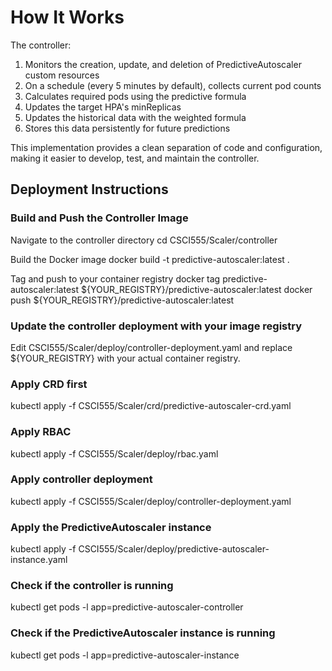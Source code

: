 # How It Works

The controller:
1. Monitors the creation, update, and deletion of PredictiveAutoscaler custom resources
2. On a schedule (every 5 minutes by default), collects current pod counts
3. Calculates required pods using the predictive formula
4. Updates the target HPA's minReplicas
5. Updates the historical data with the weighted formula
6. Stores this data persistently for future predictions

This implementation provides a clean separation of code and configuration, making it easier to develop, test, and maintain the controller.

## Deployment Instructions

### Build and Push the Controller Image

Navigate to the controller directory
cd CSCI555/Scaler/controller

Build the Docker image
docker build -t predictive-autoscaler:latest .

Tag and push to your container registry
docker tag predictive-autoscaler:latest ${YOUR_REGISTRY}/predictive-autoscaler:latest
docker push ${YOUR_REGISTRY}/predictive-autoscaler:latest

### Update the controller deployment with your image registry
Edit CSCI555/Scaler/deploy/controller-deployment.yaml and replace ${YOUR_REGISTRY} with your actual container registry.

### Apply CRD first
kubectl apply -f CSCI555/Scaler/crd/predictive-autoscaler-crd.yaml

### Apply RBAC
kubectl apply -f CSCI555/Scaler/deploy/rbac.yaml

### Apply controller deployment
kubectl apply -f CSCI555/Scaler/deploy/controller-deployment.yaml



### Apply the PredictiveAutoscaler instance
kubectl apply -f CSCI555/Scaler/deploy/predictive-autoscaler-instance.yaml

### Check if the controller is running
kubectl get pods -l app=predictive-autoscaler-controller

### Check if the PredictiveAutoscaler instance is running   
kubectl get pods -l app=predictive-autoscaler-instance


